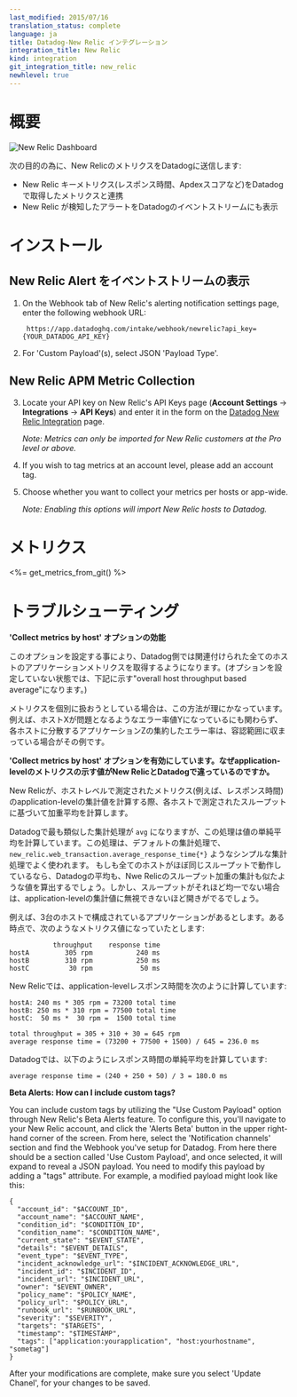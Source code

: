```yaml
---
last_modified: 2015/07/16
translation_status: complete
language: ja
title: Datadog-New Relic インテグレーション
integration_title: New Relic
kind: integration
git_integration_title: new_relic
newhlevel: true
---
```


<!-- # Overview

![New Relic Dashboard](/static/images/newrelicdashboard.png)

Connect to New Relic to:

* See key New Relic metrics (like response time and Apdex score) in context with the rest of your Datadog metrics
* See New Relic alerts in your event stream -->

# 概要

![New Relic Dashboard](/static/images/newrelicdashboard.png)

次の目的の為に、New RelicのメトリクスをDatadogに送信します:

* New Relic キーメトリクス(レスポンス時間、Apdexスコアなど)をDatadogで取得したメトリクスと連携
* New Relic が検知したアラートをDatadogのイベントストリームにも表示


<!-- # Installation

## New Relic Alerts in Event Stream

1.  On the Webhook tab of New Relic's alerting notification settings page, enter the following webhook URL:

        https://app.datadoghq.com/intake/webhook/newrelic?api_key={YOUR_DATADOG_API_KEY}

1.  For 'Custom Payload'(s), select JSON 'Payload Type'.

## New Relic APM Metric Collection

1.  Locate your API key on New Relic's API Keys page (**Account Settings** -> **Integrations** -> **API Keys**) and enter it in the form on the [Datadog New Relic Integration](https://app.datadoghq.com/account/settings#integrations/new_relic) page.

    *Note: Metrics can only be imported for New Relic customers at the Pro level or above.*

1.  If you wish to tag metrics at an account level, please add an account tag.
1.  Choose whether you want to collect your metrics per hosts or app-wide.

    *Note: Enabling this options will import New Relic hosts to Datadog.* -->

# インストール

## New Relic Alert をイベントストリームの表示

1. On the Webhook tab of New Relic's alerting notification settings page, enter the following webhook URL:

        https://app.datadoghq.com/intake/webhook/newrelic?api_key={YOUR_DATADOG_API_KEY}

2. For 'Custom Payload'(s), select JSON 'Payload Type'.

## New Relic APM Metric Collection

3. Locate your API key on New Relic's API Keys page (**Account Settings** -> **Integrations** -> **API Keys**) and enter it in the form on the [Datadog New Relic Integration](https://app.datadoghq.com/account/settings#integrations/new_relic) page.

    *Note: Metrics can only be imported for New Relic customers at the Pro level or above.*

4. If you wish to tag metrics at an account level, please add an account tag.
5. Choose whether you want to collect your metrics per hosts or app-wide.

    *Note: Enabling this options will import New Relic hosts to Datadog.*


<!-- # Metrics

<%= get_metrics_from_git() %> -->

# メトリクス

<%= get_metrics_from_git() %>



<!-- #### What does the 'Collect metrics by host' option do ?

When set, Datadog collects application metrics for every associated hosts,
instead of the overall host throughput based average.

This makes sense when using those metrics separately, i.e.
"host X has aberrant error rate Y which is problematic, though application Z overall
across many hosts has an acceptable error rate in aggregate".

This also import New Relic hosts to Datadog Infrastructure section. -->


# トラブルシューティング

**'Collect metrics by host' オプションの効能**

このオプションを設定する事により、Datadog側では関連付けられた全てのホストのアプリケーションメトリクスを取得するようになります。(オプションを設定していない状態では、下記に示す"overall host throughput based average"になります。)

メトリクスを個別に扱おうとしている場合は、この方法が理にかなっています。例えば、ホストXが問題となるようなエラー率値Yになっているにも関わらず、各ホストに分散するアプリケーションZの集約したエラー率は、容認範囲に収まっている場合がその例です。


<!-- #### I have the 'Collect metrics by host' option enable. Why do my application-level metrics have different values in New Relic and Datadog?

When New Relic computes the aggregate application-level value for
metrics that are measured at the host level (e.g. response time), they
compute a weighted average based on each host's measured throughput.

The closest thing you'll see in Datadog is the `avg` aggregator, which
computes the arithmetic mean of the values. This is also the default
aggregator, and what you'll get for the simplest query, something like
`new_relic.web_transaction.average_response_time{*}`. If your hosts all
have approximately the same throughput, our average aggregation and NR's
throughput-weighted aggregation will yield similar numbers, but if
thoughput is not balanced, you will see different aggregate
application-level values in NR and Datadog.

For example, say you have an application with three hosts. At a
specific point in time, the hosts have the following values:

               throughput    response time
    hostA         305 rpm           240 ms
    hostB         310 rpm           250 ms
    hostC          30 rpm            50 ms

New Relic would compute the application-level response time as follows:

    hostA: 240 ms * 305 rpm = 73200 total time
    hostB: 250 ms * 310 rpm = 77500 total time
    hostC:  50 ms *  30 rpm =  1500 total time

    total throughput = 305 + 310 + 30 = 645 rpm
    average response time = (73200 + 77500 + 1500) / 645 = 236.0 ms

Whereas we would simply compute the arithmetic mean:

    average response time = (240 + 250 + 50) / 3 = 180.0 ms -->

**'Collect metrics by host' オプションを有効にしています。なぜapplication-levelのメトリクスの示す値がNew RelicとDatadogで違っているのですか。**

New Relicが、ホストレベルで測定されたメトリクス(例えば、レスポンス時間)のapplication-levelの集計値を計算する際、各ホストで測定されたスループットに基づいて加重平均を計算します。

Datadogで最も類似した集計処理が `avg` になりますが、この処理は値の単純平均を計算しています。この処理は、デフォルトの集計処理で、`new_relic.web_transaction.average_response_time{*}` ようなシンプルな集計処理でよく使われます。
もしも全てのホストがほぼ同じスループットで動作しているなら、Datadogの平均も、Nwe Relicのスループット加重の集計も似たような値を算出するでしょう。しかし、スループットがそれほど均一でない場合は、application-levelの集計値に無視できないほど開きがでるでしょう。

例えば、3台のホストで構成されているアプリケーションがあるとします。ある時点で、次のようなメトリクス値になっていたとします:

               throughput    response time
    hostA         305 rpm           240 ms
    hostB         310 rpm           250 ms
    hostC          30 rpm            50 ms

New Relicでは、application-levelレスポンス時間を次のように計算しています:

    hostA: 240 ms * 305 rpm = 73200 total time
    hostB: 250 ms * 310 rpm = 77500 total time
    hostC:  50 ms *  30 rpm =  1500 total time

    total throughput = 305 + 310 + 30 = 645 rpm
    average response time = (73200 + 77500 + 1500) / 645 = 236.0 ms

Datadogでは、以下のようにレスポンス時間の単純平均を計算しています:

    average response time = (240 + 250 + 50) / 3 = 180.0 ms


<!-- **Beta Alerts: How can I include custom tags?**

You can include custom tags by utilizing the "Use Custom Payload" option through New Relic's Beta Alerts feature. To configure this, you'll navigate to your New Relic account, and click the 'Alerts Beta' button in the upper right-hand corner of the screen. From here, select the 'Notification channels' section and find the Webhook you've setup for Datadog. From here there should be a section called 'Use Custom Payload', and once selected, it will expand to reveal a JSON payload. You need to modify this payload by adding a "tags" attribute. For example, a modified payload might look like this:

    {
      "account_id": "$ACCOUNT_ID",
      "account_name": "$ACCOUNT_NAME",
      "condition_id": "$CONDITION_ID",
      "condition_name": "$CONDITION_NAME",
      "current_state": "$EVENT_STATE",
      "details": "$EVENT_DETAILS",
      "event_type": "$EVENT_TYPE",
      "incident_acknowledge_url": "$INCIDENT_ACKNOWLEDGE_URL",
      "incident_id": "$INCIDENT_ID",
      "incident_url": "$INCIDENT_URL",
      "owner": "$EVENT_OWNER",
      "policy_name": "$POLICY_NAME",
      "policy_url": "$POLICY_URL",
      "runbook_url": "$RUNBOOK_URL",
      "severity": "$SEVERITY",
      "targets": "$TARGETS",
      "timestamp": "$TIMESTAMP",
      "tags": ["application:yourapplication", "host:yourhostname", "sometag"]
    }

After your modifications are complete, make sure you select 'Update Chanel', for your changes to be saved. -->

**Beta Alerts: How can I include custom tags?**

You can include custom tags by utilizing the "Use Custom Payload" option through New Relic's Beta Alerts feature. To configure this, you'll navigate to your New Relic account, and click the 'Alerts Beta' button in the upper right-hand corner of the screen. From here, select the 'Notification channels' section and find the Webhook you've setup for Datadog. From here there should be a section called 'Use Custom Payload', and once selected, it will expand to reveal a JSON payload. You need to modify this payload by adding a "tags" attribute. For example, a modified payload might look like this:

    {
      "account_id": "$ACCOUNT_ID",
      "account_name": "$ACCOUNT_NAME",
      "condition_id": "$CONDITION_ID",
      "condition_name": "$CONDITION_NAME",
      "current_state": "$EVENT_STATE",
      "details": "$EVENT_DETAILS",
      "event_type": "$EVENT_TYPE",
      "incident_acknowledge_url": "$INCIDENT_ACKNOWLEDGE_URL",
      "incident_id": "$INCIDENT_ID",
      "incident_url": "$INCIDENT_URL",
      "owner": "$EVENT_OWNER",
      "policy_name": "$POLICY_NAME",
      "policy_url": "$POLICY_URL",
      "runbook_url": "$RUNBOOK_URL",
      "severity": "$SEVERITY",
      "targets": "$TARGETS",
      "timestamp": "$TIMESTAMP",
      "tags": ["application:yourapplication", "host:yourhostname", "sometag"]
    }

After your modifications are complete, make sure you select 'Update Chanel', for your changes to be saved.
